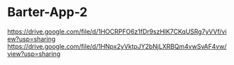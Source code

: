# Barter-App-2
https://drive.google.com/file/d/1HOCRPFO6z1fDr9szHlK7CKqUSRg7yVVf/view?usp=sharing
https://drive.google.com/file/d/1HNpx2yVktpJY2bNjLXRBQm4vwSvAF4vw/view?usp=sharing
